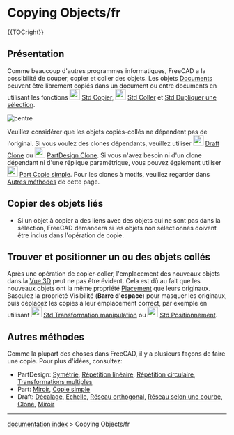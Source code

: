 # Copying Objects/fr
{{TOCright}}

## Présentation

Comme beaucoup d\'autres programmes informatiques, FreeCAD a la possibilité de couper, copier et coller des objets. Les objets [Documents](Document_structure/fr.md) peuvent être librement copiés dans un document ou entre documents en utilisant les fonctions <img alt="" src=images/Std_Copy.svg  style="width:24px;"> [Std Copier](Std_Copy/fr.md), <img alt="" src=images/Std_Paste.svg  style="width:24px;"> [Std Coller](Std_Paste/fr.md) et [Std Dupliquer une sélection](Std_DuplicateSelection/fr.md).

![centre](images/Copy_past_duplicate.png )

Veuillez considérer que les objets copiés-collés ne dépendent pas de l\'original. Si vous voulez des clones dépendants, veuillez utiliser <img alt="" src=images/Draft_Clone.svg  style="width:24px;"> [Draft Clone](Draft_Clone/fr.md) ou <img alt="" src=images/PartDesign_Clone.svg  style="width:24px;"> [PartDesign Clone](PartDesign_Clone/fr.md). Si vous n\'avez besoin ni d\'un clone dépendant ni d\'une réplique paramétrique, vous pouvez également utiliser <img alt="" src=images/Part_SimpleCopy.svg  style="width:24px;"> [Part Copie simple](Part_SimpleCopy/fr.md). Pour les clones à motifs, veuillez regarder dans [Autres méthodes](Copying_Objects/fr#Autres_m.C3.A9thodes.md) de cette page.

## Copier des objets liés 

-   Si un objet à copier a des liens avec des objets qui ne sont pas dans la sélection, FreeCAD demandera si les objets non sélectionnés doivent être inclus dans l\'opération de copie.

## Trouver et positionner un ou des objets collés 

Après une opération de copier-coller, l\'emplacement des nouveaux objets dans la [Vue 3D](3D_view/fr.md) peut ne pas être évident. Cela est dû au fait que les nouveaux objets ont la même propriété [Placement](Placement/fr.md) que leurs originaux. Basculez la propriété Visibilité (**Barre d'espace**) pour masquer les originaux, puis déplacez les copies à leur emplacement correct, par exemple en utilisant <img alt="" src=images/Std_TransformManip.svg  style="width:24px;"> [Std Transformation manipulation](Std_TransformManip/fr.md) ou <img alt="" src=images/Std_Placement.svg  style="width:24px;"> [Std Positionnement](Std_Placement/fr.md).

## Autres méthodes 

Comme la plupart des choses dans FreeCAD, il y a plusieurs façons de faire une copie. Pour plus d\'idées, consultez:

-   PartDesign: [Symétrie](PartDesign_Mirrored/fr.md), [Répétition linéaire](PartDesign_LinearPattern/fr.md), [Répétition circulaire](PartDesign_PolarPattern/fr.md), [Transformations multiples](PartDesign_MultiTransform/fr.md)
-   Part: [Miroir](Part_Mirror/fr.md), [Copie simple](Part_SimpleCopy.md)
-   Draft: [Décalage](Draft_Offset/fr.md), [Echelle](Draft_Scale/fr.md), [Réseau orthogonal](Draft_OrthoArray/fr.md), [Réseau selon une courbe](Draft_PathArray/fr.md), [Clone](Draft_Clone/fr.md), [Miroir](Draft_Mirror/fr.md)

---
[documentation index](../README.md) > Copying Objects/fr
